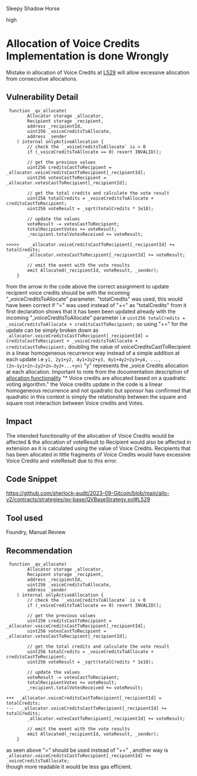 Sleepy Shadow Horse

high

# Allocation of Voice Credits Implementation is done Wrongly
Mistake in allocation of Voice Credits at [L529](https://github.com/sherlock-audit/2023-09-Gitcoin/blob/main/allo-v2/contracts/strategies/qv-base/QVBaseStrategy.sol#L529) will allow excessive allocation from consecutive allocations.
## Vulnerability Detail
```solidity
 function _qv_allocate(
        Allocator storage _allocator,
        Recipient storage _recipient,
        address _recipientId,
        uint256 _voiceCreditsToAllocate,
        address _sender
    ) internal onlyActiveAllocation {
        // check the `_voiceCreditsToAllocate` is > 0
        if (_voiceCreditsToAllocate == 0) revert INVALID();

        // get the previous values
        uint256 creditsCastToRecipient = _allocator.voiceCreditsCastToRecipient[_recipientId];
        uint256 votesCastToRecipient = _allocator.votesCastToRecipient[_recipientId];

        // get the total credits and calculate the vote result
        uint256 totalCredits = _voiceCreditsToAllocate + creditsCastToRecipient;
        uint256 voteResult = _sqrt(totalCredits * 1e18);

        // update the values
        voteResult -= votesCastToRecipient;
        totalRecipientVotes += voteResult;
        _recipient.totalVotesReceived += voteResult;

>>>>>    _allocator.voiceCreditsCastToRecipient[_recipientId] += totalCredits;
        _allocator.votesCastToRecipient[_recipientId] += voteResult;

        // emit the event with the vote results
        emit Allocated(_recipientId, voteResult, _sender);
    }

```
from the arrow in the code above the correct assignment to update recipient voice credits should be with the incoming "_voiceCreditsToAllocate" parameter. "totalCredits" was used, this would have been correct if "=" was used instead of "+=" as "totalCredits" from it first declaration shows that  it has been been updated already with the incoming "_voiceCreditsToAllocate" parameter i.e 
`uint256 totalCredits = _voiceCreditsToAllocate + creditsCastToRecipient;`
so using "+=" for the update can be simply broken down as 
`_allocator.voiceCreditsCastToRecipient[_recipientId] =  creditsCastToRecipient + _voiceCreditsToAllocate + creditsCastToRecipient;`
doubling the value of voiceCreditsCastToRecipient in a linear homogeneous recurrence way instead of a simple addition at each update i.e 
`y1, 2y1+y2, 4y1+2y2+y3, 8y1+4y2+2y3+y4, ...,(2n−1y1+2n−2y2+2n−3y3+...+yn​)`
"y" represents the _voice Credits allocation at each allocation.
Important to note from the documentation description of [allocation functionality](https://github.com/allo-protocol/allo-v2/blob/main/contracts/strategies/qv-base/README.md)
"* Voice credits are allocated based on a quadratic voting algorithm." 
the Voice credits update in the code is a linear homogeneous recurrence and not quadratic but sponsor has confirmed that quadratic in this context is simply the relationship between  the square and square root interaction between Voice credits and Votes.
## Impact
The intended functionality of the allocation of Voice Credits would be affected & the allocation of  voteResult to Recipient would also be affected in extension as it is calculated using the value of Voice Credits. Recipients that has been allocated in little fragments of Voice Credits would have excessive Voice Credits and voteResult due to this error.
## Code Snippet
https://github.com/sherlock-audit/2023-09-Gitcoin/blob/main/allo-v2/contracts/strategies/qv-base/QVBaseStrategy.sol#L529
## Tool used
Foundry,
Manual Review

## Recommendation
```solidity
 function _qv_allocate(
        Allocator storage _allocator,
        Recipient storage _recipient,
        address _recipientId,
        uint256 _voiceCreditsToAllocate,
        address _sender
    ) internal onlyActiveAllocation {
        // check the `_voiceCreditsToAllocate` is > 0
        if (_voiceCreditsToAllocate == 0) revert INVALID();

        // get the previous values
        uint256 creditsCastToRecipient = _allocator.voiceCreditsCastToRecipient[_recipientId];
        uint256 votesCastToRecipient = _allocator.votesCastToRecipient[_recipientId];

        // get the total credits and calculate the vote result
        uint256 totalCredits = _voiceCreditsToAllocate + creditsCastToRecipient;
        uint256 voteResult = _sqrt(totalCredits * 1e18);

        // update the values
        voteResult -= votesCastToRecipient;
        totalRecipientVotes += voteResult;
        _recipient.totalVotesReceived += voteResult;

+++  _allocator.voiceCreditsCastToRecipient[_recipientId] = totalCredits;
---   _allocator.voiceCreditsCastToRecipient[_recipientId] += totalCredits;
        _allocator.votesCastToRecipient[_recipientId] += voteResult;

        // emit the event with the vote results
        emit Allocated(_recipientId, voteResult, _sender);
    }

```
as seen above "=" should be used instead of "+=" , another way is `_allocator.voiceCreditsCastToRecipient[_recipientId] += _voiceCreditsToAllocate;`  
though more readable it would be less gas efficient.